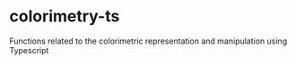 # colorimetry-ts
Functions related to the colorimetric representation and manipulation using Typescript
